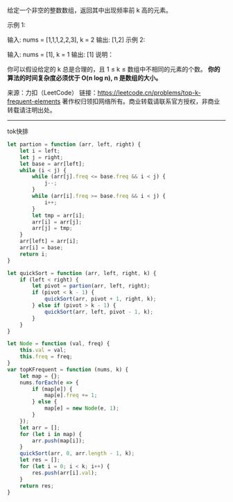 给定一个非空的整数数组，返回其中出现频率前 k 高的元素。

示例 1:

输入: nums = [1,1,1,2,2,3], k = 2
输出: [1,2]
示例 2:

输入: nums = [1], k = 1
输出: [1]
说明：

你可以假设给定的 k 总是合理的，且 1 ≤ k ≤ 数组中不相同的元素的个数。
**你的算法的时间复杂度必须优于 O(n log n), n 是数组的大小。** 

来源：力扣（LeetCode）
链接：https://leetcode.cn/problems/top-k-frequent-elements
著作权归领扣网络所有。商业转载请联系官方授权，非商业转载请注明出处。

----

tok快排

```javascript
let partion = function (arr, left, right) {
    let i = left;
    let j = right;
    let base = arr[left];
    while (i < j) {
        while (arr[j].freq <= base.freq && i < j) {
            j--;
        }
        while (arr[i].freq >= base.freq && i < j) {
            i++;
        }
        let tmp = arr[i];
        arr[i] = arr[j];
        arr[j] = tmp;
    }
    arr[left] = arr[i];
    arr[i] = base;
    return i;
}

let quickSort = function (arr, left, right, k) {
    if (left < right) {
        let pivot = partion(arr, left, right);
        if (pivot < k - 1) {
            quickSort(arr, pivot + 1, right, k);
        } else if (pivot > k - 1) {
            quickSort(arr, left, pivot - 1, k);
        }
    }
}

let Node = function (val, freq) {
    this.val = val;
    this.freq = freq;
}
var topKFrequent = function (nums, k) {
    let map = {};
    nums.forEach(e => {
        if (map[e]) {
            map[e].freq += 1;
        } else {
            map[e] = new Node(e, 1);
        }
    });
    let arr = [];
    for (let i in map) {
        arr.push(map[i]);
    }
    quickSort(arr, 0, arr.length - 1, k);
    let res = [];
    for (let i = 0; i < k; i++) {
        res.push(arr[i].val);
    }
    return res;
}
```